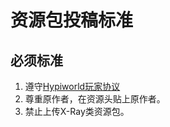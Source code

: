 # 资源包投稿标准

## 必须标准

1. 遵守[Hypiworld玩家协议](https://baimoqilin.top/hypiworld/rules.pdf)
2. 尊重原作者，在资源头贴上原作者。
3. 禁止上传X-Ray类资源包。
